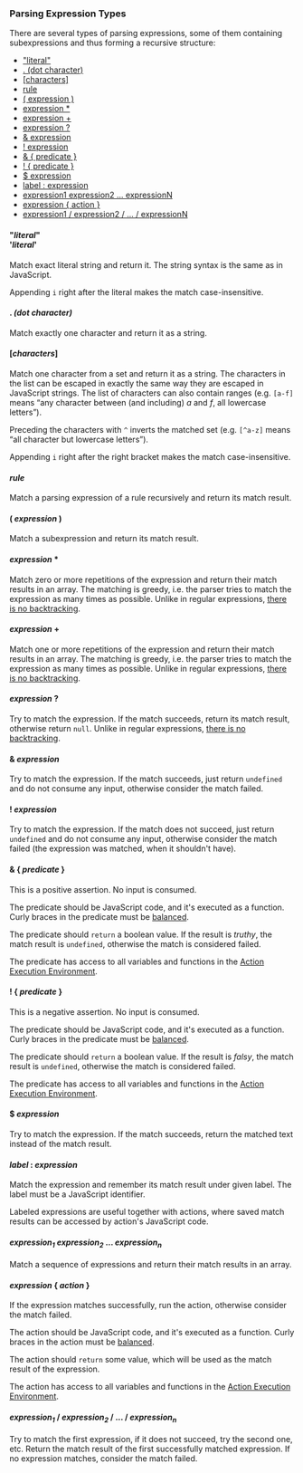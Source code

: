 ### Parsing Expression Types

There are several types of parsing expressions, some of them containing subexpressions and thus forming a recursive structure:

  * ["literal"](#literalliteral)
  * [. (dot character)](#-dot-character)
  * [[characters]](#characters)
  * [rule](#rule)
  * [( expression )](#-expression-)
  * [expression *](#expression-)
  * [expression +](#expression--1)
  * [expression ?](#expression--2)
  * [& expression](#-expression)
  * [! expression](#-expression-1)
  * [& { predicate }](#--predicate-)
  * [! { predicate }](#--predicate--1)
  * [$ expression](#-expression-2)
  * [label : expression](#label--expression)
  * [expression1 expression2 ... expressionN](#expression1-expression2---expressionn)
  * [expression { action }](#expression--action-)
  * [expression1 / expression2 / ... / expressionN](#expression1--expression2----expressionn)

#### "*literal*"<br>'*literal*'

Match exact literal string and return it. The string syntax is the same as in JavaScript.

Appending `i` right after the literal makes the match case-insensitive.

#### . *(dot character)*

Match exactly one character and return it as a string.

#### [*characters*]

Match one character from a set and return it as a string. The characters in the list can be escaped in exactly the same way they are escaped in JavaScript strings. The list of characters can also contain ranges (e.g. `[a-f]` means “any character between (and including) _a_ and _f_, all lowercase letters”).

Preceding the characters with `^` inverts the matched set (e.g. `[^a-z]` means “all character but lowercase letters”).

Appending `i` right after the right bracket makes the match case-insensitive.

#### *rule*

Match a parsing expression of a rule recursively and return its match result.

#### ( *expression* )

Match a subexpression and return its match result.

#### *expression* \*

Match zero or more repetitions of the expression and return their match results in an array. The matching is greedy, i.e. the parser tries to match the expression as many times as possible. Unlike in regular expressions, [there is no backtracking](./backtracking.md).

#### *expression* +

Match one or more repetitions of the expression and return their match results in an array. The matching is greedy, i.e. the parser tries to match the expression as many times as possible. Unlike in regular expressions, [there is no backtracking](./backtracking.md).

#### *expression* ?

Try to match the expression. If the match succeeds, return its match result, otherwise return `null`. Unlike in regular expressions, [there is no backtracking](./backtracking.md).

#### & *expression*

Try to match the expression. If the match succeeds, just return `undefined` and do not consume any input, otherwise consider the match failed.

#### ! *expression*

Try to match the expression. If the match does not succeed, just return `undefined` and do not consume any input, otherwise consider the match failed (the expression was matched, when it shouldn't have).

#### & { *predicate* }

This is a positive assertion. No input is consumed.

The predicate should be JavaScript code, and it's executed as a function. Curly braces in the predicate must be [balanced](./balanced-braces.md).

The predicate should `return` a boolean value. If the result is _truthy_, the match result is `undefined`, otherwise the match is considered failed.

The predicate has access to all variables and functions in the [Action Execution Environment](./action-execution-environment.md).

#### ! { *predicate* }

This is a negative assertion. No input is consumed.

The predicate should be JavaScript code, and it's executed as a function. Curly braces in the predicate must be [balanced](./balanced-braces.md).

The predicate should `return` a boolean value. If the result is _falsy_, the match result is `undefined`, otherwise the match is considered failed.

The predicate has access to all variables and functions in the [Action Execution Environment](./action-execution-environment.md).

#### $ *expression*

Try to match the expression. If the match succeeds, return the matched text instead of the match result.

#### *label* : *expression*

Match the expression and remember its match result under given label. The label must be a JavaScript identifier.

Labeled expressions are useful together with actions, where saved match results can be accessed by action's JavaScript code.

#### *expression<sub>1</sub>* *expression<sub>2</sub>* ...  *expression<sub>n</sub>*

Match a sequence of expressions and return their match results in an array.

#### *expression* { *action* }

If the expression matches successfully, run the action, otherwise consider the match failed.

The action should be JavaScript code, and it's executed as a function. Curly braces in the action must be [balanced](./balanced-braces.md).

The action should `return` some value, which will be used as the match result of the expression.

The action has access to all variables and functions in the [Action Execution Environment](./action-execution-environment.md).

#### *expression<sub>1</sub>* / *expression<sub>2</sub>* / ... / *expression<sub>n</sub>*

Try to match the first expression, if it does not succeed, try the second one, etc. Return the match result of the first successfully matched expression. If no expression matches, consider the match failed.
